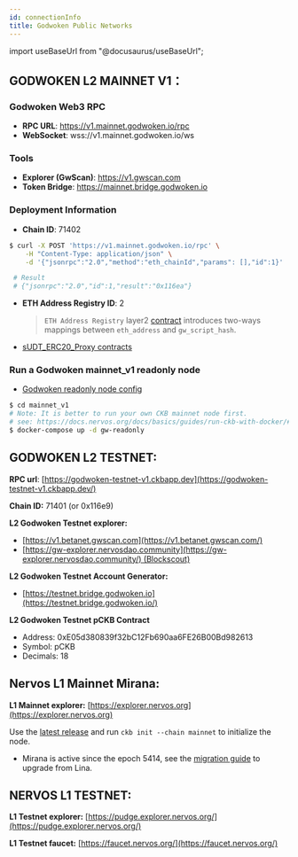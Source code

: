 ```yaml
---
id: connectionInfo
title: Godwoken Public Networks
---
```

import useBaseUrl from "@docusaurus/useBaseUrl";

## GODWOKEN L2 MAINNET V1：

### Godwoken Web3 RPC

- **RPC URL**: https://v1.mainnet.godwoken.io/rpc
- **WebSocket**: wss://v1.mainnet.godwoken.io/ws

### Tools

- **Explorer (GwScan)**: https://v1.gwscan.com
- **Token Bridge**: https://mainnet.bridge.godwoken.io

### Deployment Information

- **Chain ID**: 71402
```bash
$ curl -X POST 'https://v1.mainnet.godwoken.io/rpc' \
    -H "Content-Type: application/json" \
    -d '{"jsonrpc":"2.0","method":"eth_chainId","params": [],"id":1}'

 # Result
 # {"jsonrpc":"2.0","id":1,"result":"0x116ea"}
```

- **ETH Address Registry ID**: 2
   > `ETH Address Registry` layer2 [contract](https://github.com/nervosnetwork/godwoken-scripts/blob/master/c/contracts/eth_addr_reg.c) introduces two-ways mappings between `eth_address` and `gw_script_hash`.

-  [sUDT_ERC20_Proxy contracts](./briged-token-list.json)


### Run a Godwoken mainnet_v1 readonly node

-  [Godwoken readonly node config](./gw-mainnet_v1-config-readonly.toml)
```sh
$ cd mainnet_v1
# Note: It is better to run your own CKB mainnet node first.
# see: https://docs.nervos.org/docs/basics/guides/run-ckb-with-docker/#run-a-ckb-mainnet-node
$ docker-compose up -d gw-readonly
```

## GODWOKEN L2 TESTNET:

**RPC url**: [https://godwoken-testnet-v1.ckbapp.dev](https://godwoken-testnet-v1.ckbapp.dev/)

**Chain ID:** 71401 (or 0x116e9)

**L2 Godwoken Testnet explorer:**

- [https://v1.betanet.gwscan.com](https://v1.betanet.gwscan.com/)
- [https://gw-explorer.nervosdao.community](https://gw-explorer.nervosdao.community/) (Blockscout)

**L2 Godwoken Testnet Account Generator:**

- [https://testnet.bridge.godwoken.io](https://testnet.bridge.godwoken.io/)

**L2 Godwoken Testnet pCKB Contract**

- Address: 0xE05d380839f32bC12Fb690aa6FE26B00Bd982613
- Symbol: pCKB
- Decimals: 18

## Nervos L1 Mainnet Mirana:

**L1 Mainnet explorer:** [https://explorer.nervos.org](https://explorer.nervos.org)

Use the [latest release](https://github.com/nervosnetwork/ckb/releases/latest) and run `ckb init --chain mainnet` to initialize the node.
 - Mirana is active since the epoch 5414, see the [migration guide](https://github.com/jordanmack/nervos-ckb2021-hard-fork-migration-guide) to upgrade from Lina.


## **NERVOS L1 TESTNET:**

**L1 Testnet explorer:** [https://pudge.explorer.nervos.org/](https://pudge.explorer.nervos.org/)

**L1 Testnet faucet:** [https://faucet.nervos.org/](https://faucet.nervos.org/)